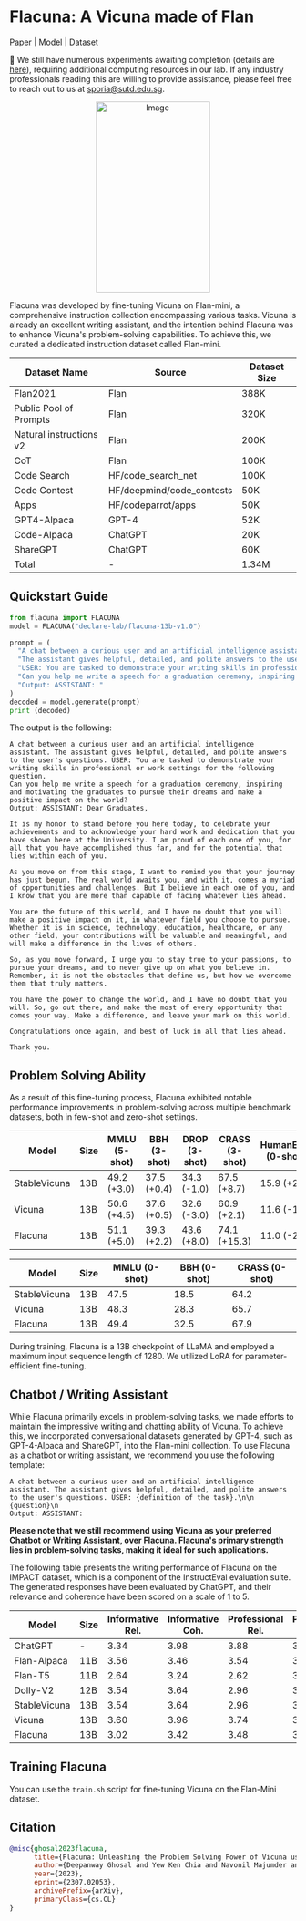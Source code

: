 # Flacuna: A Vicuna made of Flan

[Paper](https://arxiv.org/abs//2307.02053) | [Model](https://huggingface.co/declare-lab/flacuna-13b-v1.0) | [Dataset](https://huggingface.co/datasets/declare-lab/flan-mini)

📣 We still have numerous experiments awaiting completion (details are [here](https://arxiv.org/abs//2307.02053)), requiring additional computing resources in our lab. If any industry professionals reading this are willing to provide assistance, please feel free to reach out to us at sporia@sutd.edu.sg.

<p align="center">

<img src="https://declare-lab.net/assets/images/logos/flacuna5.png" alt="Image" width="200" height="335">

</p>

Flacuna was developed by fine-tuning Vicuna on Flan-mini, a comprehensive instruction collection encompassing various tasks. Vicuna is already an excellent writing assistant, and the intention behind Flacuna was to enhance Vicuna's problem-solving capabilities. To achieve this, we curated a dedicated instruction dataset called Flan-mini.

| Dataset Name                | Source                 | Dataset Size |
|-----------------------------|------------------------|--------------|
| Flan2021                    | Flan                   | 388K         |
| Public Pool of Prompts      | Flan                   | 320K         |
| Natural instructions v2     | Flan                   | 200K         |
| CoT                         | Flan                   | 100K         |
| Code Search                 | HF/code_search_net | 100K         |
| Code Contest                | HF/deepmind/code_contests      | 50K          |
| Apps                        | HF/codeparrot/apps      | 50K          |
| GPT4-Alpaca                 | GPT-4                  | 52K          |
| Code-Alpaca                 | ChatGPT                | 20K          |
| ShareGPT                    | ChatGPT                | 60K          |
| Total                       | -                      | 1.34M        |


## Quickstart Guide
```python
from flacuna import FLACUNA
model = FLACUNA("declare-lab/flacuna-13b-v1.0")

prompt = (
  "A chat between a curious user and an artificial intelligence assistant. "
  "The assistant gives helpful, detailed, and polite answers to the user's questions. "
  "USER: You are tasked to demonstrate your writing skills in professional or work settings for the following question.\n"
  "Can you help me write a speech for a graduation ceremony, inspiring and motivating the graduates to pursue their dreams and make a positive impact on the world?\n"
  "Output: ASSISTANT: "
)
decoded = model.generate(prompt)
print (decoded)
```

The output is the following:

```
A chat between a curious user and an artificial intelligence assistant. The assistant gives helpful, detailed, and polite answers to the user's questions. USER: You are tasked to demonstrate your writing skills in professional or work settings for the following question.
Can you help me write a speech for a graduation ceremony, inspiring and motivating the graduates to pursue their dreams and make a positive impact on the world?
Output: ASSISTANT: ​​Dear Graduates,

It is my honor to stand before you here today, to celebrate your achievements and to acknowledge your hard work and dedication that you have shown here at the University. I am proud of each one of you, for all that you have accomplished thus far, and for the potential that lies within each of you.

As you move on from this stage, I want to remind you that your journey has just begun. The real world awaits you, and with it, comes a myriad of opportunities and challenges. But I believe in each one of you, and I know that you are more than capable of facing whatever lies ahead.

You are the future of this world, and I have no doubt that you will make a positive impact on it, in whatever field you choose to pursue. Whether it is in science, technology, education, healthcare, or any other field, your contributions will be valuable and meaningful, and will make a difference in the lives of others.

So, as you move forward, I urge you to stay true to your passions, to pursue your dreams, and to never give up on what you believe in. Remember, it is not the obstacles that define us, but how we overcome them that truly matters.

You have the power to change the world, and I have no doubt that you will. So, go out there, and make the most of every opportunity that comes your way. Make a difference, and leave your mark on this world.

Congratulations once again, and best of luck in all that lies ahead.

Thank you.
```

## Problem Solving Ability

As a result of this fine-tuning process, Flacuna exhibited notable performance improvements in problem-solving across multiple benchmark datasets, both in few-shot and zero-shot settings.

| **Model** | **Size** | **MMLU (5-shot)** | **BBH (3-shot)** | **DROP (3-shot)** | **CRASS (3-shot)** | **HumanEval (0-shot)** | **Avg.** |
| --- | --- | --- | --- | --- | --- | --- | --- |
| StableVicuna | 13B | 49.2 (+3.0) | 37.5 (+0.4) | 34.3 (-1.0) | 67.5 (+8.7) | 15.9 (+2.5) | 40.9 (+2.7) |
| Vicuna | 13B | 50.6 (+4.5) | 37.6 (+0.5) | 32.6 (-3.0) | 60.9 (+2.1) | 11.6 (-1.8) | 38.7 (+0.6) |
| Flacuna | 13B | 51.1 (+5.0) | 39.3 (+2.2) | 43.6 (+8.0) | 74.1 (+15.3) | 11.0 (-2.4) | 43.8 (+5.6) |

| **Model** | **Size** | **MMLU (0-shot)** | **BBH (0-shot)** | **CRASS (0-shot)** |
| --- | --- | --- | --- | --- |
| StableVicuna | 13B | 47.5 | 18.5 | 64.2 |
| Vicuna | 13B | 48.3 | 28.3 | 65.7 |
| Flacuna | 13B | 49.4 | 32.5 | 67.9 |


During training, Flacuna is a 13B checkpoint of LLaMA and employed a maximum input sequence length of 1280. We utilized LoRA for parameter-efficient fine-tuning.

## Chatbot / Writing Assistant

While Flacuna primarily excels in problem-solving tasks, we made efforts to maintain the impressive writing and chatting ability of Vicuna. To achieve this, we incorporated conversational datasets generated by GPT-4, such as GPT-4-Alpaca and ShareGPT, into the Flan-mini collection.
To use Flacuna as a chatbot or writing assistant, we recommend you use the following template:

```
A chat between a curious user and an artificial intelligence assistant. The assistant gives helpful, detailed, and polite answers to the user's questions. USER: {definition of the task}.\n\n
{question}\n
Output: ASSISTANT:

```
**Please note that we still recommend using Vicuna as your preferred Chatbot or Writing Assistant, over Flacuna. Flacuna's primary strength lies in problem-solving tasks, making it ideal for such applications.**

The following table presents the writing performance of Flacuna on the IMPACT dataset, which is a component of the InstructEval evaluation suite. The generated responses have been evaluated by ChatGPT, and their relevance and coherence have been scored on a scale of 1 to 5.


| **Model** | **Size** | **Informative Rel.** | **Informative Coh.** | **Professional Rel.** | **Professional Coh.** | **Argumentative Rel.** | **Argumentative Coh.** | **Creative Rel.** | **Creative Coh.** | **Avg. Rel.** | **Avg. Coh.** |
| --- | --- | --- | --- | --- | --- | --- | --- | --- | --- | --- | --- |
| ChatGPT | - | 3.34 | 3.98 | 3.88 | 3.96 | 3.96 | 3.82 | 3.92 | 3.94 | 3.78 | 3.93 |
| Flan-Alpaca | 11B | 3.56 | 3.46 | 3.54 | 3.70 | 3.22 | 3.28 | 3.70 | 3.40 | 3.51 | 3.46 |
| Flan-T5 | 11B | 2.64 | 3.24 | 2.62 | 3.22 | 2.54 | 3.40 | 2.50 | 2.72 | 2.58 | 3.15 |
| Dolly-V2 | 12B | 3.54 | 3.64 | 2.96 | 3.74 | 3.66 | 3.20 | 3.02 | 3.18 | 3.30 | 3.44 |
| StableVicuna | 13B | 3.54 | 3.64 | 2.96 | 3.74 | 3.30 | 3.20 | 3.02 | 3.18 | 3.21 | 3.44 |
| Vicuna | 13B | 3.60 | 3.96 | 3.74 | 3.82 | 3.82 | 3.56 | 3.82 | 3.92 | 3.75 | 3.82 |
| Flacuna | 13B | 3.02 | 3.42 | 3.48 | 3.52 | 3.38 | 3.02 | 3.92 | 3.80 | 3.45 | 3.44 |


## Training Flacuna

You can use the `train.sh` script for fine-tuning Vicuna on the Flan-Mini dataset.

## Citation

```bibtex
@misc{ghosal2023flacuna,
      title={Flacuna: Unleashing the Problem Solving Power of Vicuna using FLAN Fine-Tuning}, 
      author={Deepanway Ghosal and Yew Ken Chia and Navonil Majumder and Soujanya Poria},
      year={2023},
      eprint={2307.02053},
      archivePrefix={arXiv},
      primaryClass={cs.CL}
}
```
